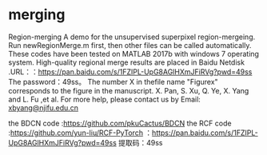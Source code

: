 # merging
Region-merging
A demo for the unsupervised superpixel region-mergeing.
Run newRegionMerge.m first, then other files can be called automatically.
These codes have been tested on MATLAB 2017b with windows 7 operating system.
High-quality regional merge results are placed in Baidu Netdisk .URL：：https://pan.baidu.com/s/1FZIPL-UpG8AGlHXmJFiRVg?pwd=49ss The password：49ss。
 The number X in thefile name "Figurex" corresponds to the figure in the manuscript.
 X. Pan, S. Xu, Q. Ye, X. Yang and L. Fu ,et al.
For more help, please contact us by Email: xbyang@njifu.edu.cn

the BDCN code :https://github.com/pkuCactus/BDCN
the RCF code :https://github.com/yun-liu/RCF-PyTorch
：https://pan.baidu.com/s/1FZIPL-UpG8AGlHXmJFiRVg?pwd=49ss 
提取码：49ss
